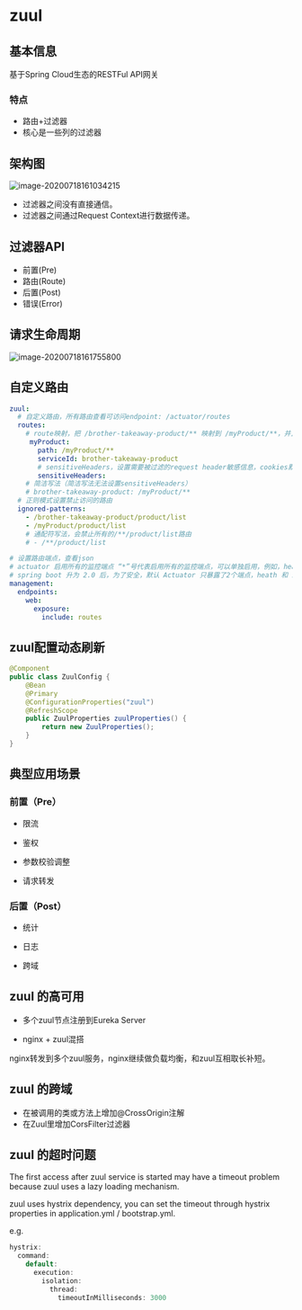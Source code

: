 # zuul



## 基本信息

基于Spring Cloud生态的RESTFul API网关

### 特点

- 路由+过滤器
- 核心是一些列的过滤器



## 架构图

![image-20200718161034215](https://image-hosting.jellyfishmix.com/20200718161034.png)

- 过滤器之间没有直接通信。
- 过滤器之间通过Request Context进行数据传递。



## 过滤器API

- 前置(Pre)
- 路由(Route)
- 后置(Post)
- 错误(Error)



## 请求生命周期

![image-20200718161755800](https://image-hosting.jellyfishmix.com/20200718161755.png)



## 自定义路由

```yaml
zuul:
  # 自定义路由，所有路由查看可访问endpoint: /actuator/routes
  routes:
    # route映射，把 /brother-takeaway-product/** 映射到 /myProduct/**，并且/brother-takeaway-product/**依然保留
     myProduct:
       path: /myProduct/**
       serviceId: brother-takeaway-product
       # sensitiveHeaders，设置需要被过滤的request header敏感信息，cookies默认被zuul过滤。置空表示不设置需要被过滤的request header敏感信息。
       sensitiveHeaders:
    # 简洁写法（简洁写法无法设置sensitiveHeaders）
    # brother-takeaway-product: /myProduct/**
  # 正则模式设置禁止访问的路由
  ignored-patterns:
    - /brother-takeaway-product/product/list
    - /myProduct/product/list
    # 通配符写法，会禁止所有的/**/product/list路由
    # - /**/product/list

# 设置路由端点，查看json
# actuator 启用所有的监控端点 “*”号代表启用所有的监控端点，可以单独启用，例如，health，info，metrics
# spring boot 升为 2.0 后，为了安全，默认 Actuator 只暴露了2个端点，heath 和 info
management:
  endpoints:
    web:
      exposure:
        include: routes
```



## zuul配置动态刷新

```java
@Component
public class ZuulConfig {
    @Bean
    @Primary
    @ConfigurationProperties("zuul")
    @RefreshScope
    public ZuulProperties zuulProperties() {
        return new ZuulProperties();
    }
}
```



## 典型应用场景

### 前置（Pre）

- 限流

- 鉴权

- 参数校验调整

- 请求转发

### 后置（Post）

- 统计

- 日志
- 跨域



## zuul 的高可用

- 多个zuul节点注册到Eureka Server

- nginx + zuul混搭

nginx转发到多个zuul服务，nginx继续做负载均衡，和zuul互相取长补短。



## zuul 的跨域

- 在被调用的类或方法上增加@CrossOrigin注解
- 在Zuul里增加CorsFilter过滤器



## zuul 的超时问题

The first access after zuul service is started may have a timeout problem because zuul uses a lazy loading mechanism.

zuul  uses hystrix dependency, you can set the timeout through hystrix properties in application.yml / bootstrap.yml.

e.g.

```java
hystrix:
  command:
    default:
      execution:
        isolation:
          thread:
            timeoutInMilliseconds: 3000
```



